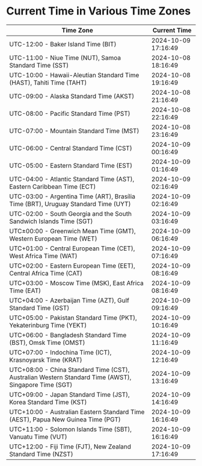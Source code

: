 # Current Time in Various Time Zones

| Time Zone | Current Time |
|-----------|--------------|
| UTC-12:00 - Baker Island Time (BIT) | 2024-10-09 17:16:49 |
| UTC-11:00 - Niue Time (NUT), Samoa Standard Time (SST) | 2024-10-08 18:16:49 |
| UTC-10:00 - Hawaii-Aleutian Standard Time (HAST), Tahiti Time (TAHT) | 2024-10-08 19:16:49 |
| UTC-09:00 - Alaska Standard Time (AKST) | 2024-10-08 21:16:49 |
| UTC-08:00 - Pacific Standard Time (PST) | 2024-10-08 22:16:49 |
| UTC-07:00 - Mountain Standard Time (MST) | 2024-10-08 23:16:49 |
| UTC-06:00 - Central Standard Time (CST) | 2024-10-09 00:16:49 |
| UTC-05:00 - Eastern Standard Time (EST) | 2024-10-09 01:16:49 |
| UTC-04:00 - Atlantic Standard Time (AST), Eastern Caribbean Time (ECT) | 2024-10-09 02:16:49 |
| UTC-03:00 - Argentina Time (ART), Brasília Time (BRT), Uruguay Standard Time (UYT) | 2024-10-09 02:16:49 |
| UTC-02:00 - South Georgia and the South Sandwich Islands Time (SGT) | 2024-10-09 03:16:49 |
| UTC±00:00 - Greenwich Mean Time (GMT), Western European Time (WET) | 2024-10-09 06:16:49 |
| UTC+01:00 - Central European Time (CET), West Africa Time (WAT) | 2024-10-09 07:16:49 |
| UTC+02:00 - Eastern European Time (EET), Central Africa Time (CAT) | 2024-10-09 08:16:49 |
| UTC+03:00 - Moscow Time (MSK), East Africa Time (EAT) | 2024-10-09 08:16:49 |
| UTC+04:00 - Azerbaijan Time (AZT), Gulf Standard Time (GST) | 2024-10-09 09:16:49 |
| UTC+05:00 - Pakistan Standard Time (PKT), Yekaterinburg Time (YEKT) | 2024-10-09 10:16:49 |
| UTC+06:00 - Bangladesh Standard Time (BST), Omsk Time (OMST) | 2024-10-09 11:16:49 |
| UTC+07:00 - Indochina Time (ICT), Krasnoyarsk Time (KRAT) | 2024-10-09 12:16:49 |
| UTC+08:00 - China Standard Time (CST), Australian Western Standard Time (AWST), Singapore Time (SGT) | 2024-10-09 13:16:49 |
| UTC+09:00 - Japan Standard Time (JST), Korea Standard Time (KST) | 2024-10-09 14:16:49 |
| UTC+10:00 - Australian Eastern Standard Time (AEST), Papua New Guinea Time (PGT) | 2024-10-09 16:16:49 |
| UTC+11:00 - Solomon Islands Time (SBT), Vanuatu Time (VUT) | 2024-10-09 16:16:49 |
| UTC+12:00 - Fiji Time (FJT), New Zealand Standard Time (NZST) | 2024-10-09 17:16:49 |
